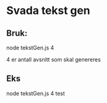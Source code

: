 # Svada tekst gen

## Bruk:
node tekstGen.js 4

4 er antall avsnitt som skal genereres

## Eks
node tekstGen.js 4
test